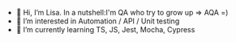 - 👋 Hi, I’m Lisa. In a nutshell:I'm QA who try to grow up => AQA =)
- 👀 I’m interested in Automation / API / Unit testing 
- 🌱 I’m currently learning TS, JS, Jest, Mocha, Cypress


<!---
kravtesterlisa/kravtesterlisa is a ✨ special ✨ repository because its `README.md` (this file) appears on your GitHub profile.
You can click the Preview link to take a look at your changes.
--->
